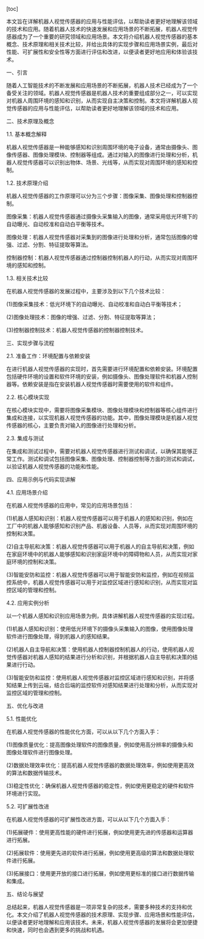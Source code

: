 
[toc]                    
                
                
本文旨在详解机器人视觉传感器的应用与性能评估，以帮助读者更好地理解该领域的技术和应用。随着机器人技术的快速发展和应用场景的不断拓展，机器人视觉传感器成为了一个重要的研究领域和应用场景。本文将介绍机器人视觉传感器的基本概念、技术原理和相关技术比较，并给出具体的实现步骤和应用场景实例，最后对性能、可扩展性和安全性等方面进行评估和改进，以便读者更好地应用和体验该技术。

一、引言

随着人工智能技术的不断发展和应用场景的不断拓展，机器人技术已经成为了一个备受关注的领域。机器人视觉传感器是机器人技术的重要组成部分之一，可以实现对机器人周围环境的感知和识别，从而实现自主决策和控制。本文将详解机器人视觉传感器的应用与性能评估，以帮助读者更好地理解该领域的技术和应用。

二、技术原理及概念

1.1. 基本概念解释

机器人视觉传感器是一种能够感知和识别周围环境的电子设备，通常由摄像头、图像传感器、图像处理模块、控制器等组成。通过对输入的图像进行处理和分析，机器人视觉传感器可以识别出物体、场景、光线等，从而实现对周围环境的感知和控制。

1.2. 技术原理介绍

机器人视觉传感器的工作原理可以分为三个步骤：图像采集、图像处理和控制器控制。

图像采集：机器人视觉传感器通过摄像头采集输入的图像，通常采用低光环境下的自动曝光、自动校准和自动白平衡等技术。

图像处理：机器人视觉传感器对采集到的图像进行处理和分析，通常包括图像的增强、过滤、分割、特征提取等算法。

控制器控制：机器人视觉传感器通过控制器控制机器人的行动，从而实现对周围环境的感知和控制。

1.3. 相关技术比较

在机器人视觉传感器的发展过程中，主要涉及到以下几个技术比较：

(1)图像采集技术：低光环境下的自动曝光、自动校准和自动白平衡等技术；

(2)图像处理技术：图像的增强、过滤、分割、特征提取等算法；

(3)控制器控制技术：机器人视觉传感器的控制器控制技术。

三、实现步骤与流程

2.1. 准备工作：环境配置与依赖安装

在进行机器人视觉传感器的实现时，首先需要进行环境配置和依赖安装。环境配置包括硬件环境的设置和软件环境的安装，例如摄像头、图像处理软件和机器人控制器等。依赖安装是指在安装机器人视觉传感器时需要使用的软件和组件。

2.2. 核心模块实现

在核心模块实现中，需要将图像采集模块、图像处理模块和控制器等核心组件进行集成和连接，以实现机器人视觉传感器的功能。其中，图像处理模块是机器人视觉传感器的核心，主要负责对输入的图像进行处理和分析。

2.3. 集成与测试

在集成和测试过程中，需要对机器人视觉传感器进行测试和调试，以确保其能够正常工作。测试和调试包括图像采集、图像处理、控制器控制等方面的测试和调试，以验证机器人视觉传感器的功能和性能。

四、应用示例与代码实现讲解

4.1. 应用场景介绍

在机器人视觉传感器的应用中，常见的应用场景包括：

(1)机器人感知和识别：机器人视觉传感器可以用于机器人的感知和识别，例如在工厂中的机器人能够感知和识别产品、机器设备、人员等，从而实现对周围环境的控制和决策。

(2)自主导航和决策：机器人视觉传感器可以用于机器人的自主导航和决策，例如在家庭环境中的机器人能够感知和识别家庭环境中的障碍物和人员，从而实现对家庭环境的控制和决策。

(3)智能安防和监控：机器人视觉传感器可以用于智能安防和监控，例如在视频监控系统中，机器人视觉传感器可以用于对监控区域进行感知和识别，从而实现对监控区域的管理和控制。

4.2. 应用实例分析

以一个机器人感知和识别应用场景为例，具体讲解机器人视觉传感器的实现过程。

(1)机器人感知和识别：使用低光环境下的摄像头采集输入的图像，使用图像处理软件进行图像处理，得到机器人的感知结果。

(2)机器人自主导航和决策：使用机器人控制器控制机器人的行动，使用机器人视觉传感器对机器人感知的结果进行分析和识别，并根据机器人自主导航和决策的结果进行行动。

(3)智能安防和监控：使用机器人视觉传感器对监控区域进行感知和识别，并将感知结果上传到云端，结合后端的监控软件对感知结果进行处理和分析，从而实现对监控区域的管理和控制。

五、优化与改进

5.1. 性能优化

在机器人视觉传感器的性能优化方面，可以从以下几个方面入手：

(1)图像质量优化：提高图像处理软件的图像质量，例如使用高分辨率的摄像头和图像处理软件进行图像处理。

(2)数据处理效率优化：提高机器人视觉传感器的数据处理效率，例如使用更高效的算法和数据传输技术。

(3)稳定性优化：确保机器人视觉传感器的稳定性，例如使用更稳定的硬件和软件环境进行实现。

5.2. 可扩展性改进

在机器人视觉传感器的可扩展性改进方面，可以从以下几个方面入手：

(1)拓展硬件：使用更高性能的硬件进行拓展，例如使用更先进的传感器和运算器进行拓展。

(2)拓展软件：使用更先进的软件进行拓展，例如使用更高级的算法和数据处理软件进行拓展。

(3)拓展接口：使用更开放的接口进行拓展，例如使用更标准的接口进行数据传输和集成。

五、结论与展望

总结起来，机器人视觉传感器是一项非常复杂的技术，需要多种技术的支持和优化。本文介绍了机器人视觉传感器的技术原理、实现步骤、应用场景和性能评估，以便读者更好地理解和应用该技术。未来，机器人视觉传感器的发展将会更加便捷和快速，同时也会遇到更多的挑战和机遇。

